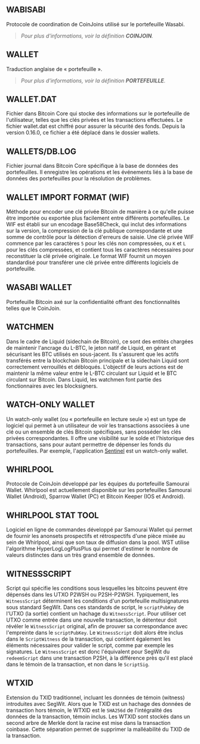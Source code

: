 ## WABISABI

Protocole de coordination de CoinJoins utilisé sur le portefeuille Wasabi.
> *Pour plus d'informations, voir la définition **COINJOIN**.*

## WALLET

Traduction anglaise de « portefeuille ».
> *Pour plus d'informations, voir la définition **PORTEFEUILLE**.*

## WALLET.DAT

Fichier dans Bitcoin Core qui stocke des informations sur le portefeuille de l'utilisateur, telles que les clés privées et les transactions effectuées. Le fichier wallet.dat est chiffré pour assurer la sécurité des fonds. Depuis la version 0.16.0, ce fichier a été déplacé dans le dossier wallets.

## WALLETS/DB.LOG

Fichier journal dans Bitcoin Core spécifique à la base de données des portefeuilles. Il enregistre les opérations et les événements liés à la base de données des portefeuilles pour la résolution de problèmes.

## WALLET IMPORT FORMAT (WIF)

Méthode pour encoder une clé privée Bitcoin de manière à ce qu'elle puisse être importée ou exportée plus facilement entre différents portefeuilles. Le WIF est établi sur un encodage Base58Check, qui inclut des informations sur la version, la compression de la clé publique correspondante et une somme de contrôle pour la détection d'erreurs de saisie. Une clé privée WIF commence par les caractères `5` pour les clés non compressées, ou `K` et `L` pour les clés compressées, et contient tous les caractères nécessaires pour reconstituer la clé privée originale. Le format WIF fournit un moyen standardisé pour transférer une clé privée entre différents logiciels de portefeuille.

## WASABI WALLET

Portefeuille Bitcoin axé sur la confidentialité offrant des fonctionnalités telles que le CoinJoin.

## WATCHMEN

Dans le cadre de Liquid (sidechain de Bitcoin), ce sont des entités chargées de maintenir l'ancrage du L-BTC, le jeton natif de Liquid, en gérant et sécurisant les BTC utilisés en sous-jacent. Ils s'assurent que les actifs transférés entre la blockchain Bitcoin principale et la sidechain Liquid sont correctement verrouillés et débloqués. L'objectif de leurs actions est de maintenir la même valeur entre le L-BTC circulant sur Liquid et le BTC circulant sur Bitcoin. Dans Liquid, les watchmen font partie des fonctionnaires avec les blocksigners.

## WATCH-ONLY WALLET

Un watch-only wallet (ou « portefeuille en lecture seule ») est un type de logiciel qui permet à un utilisateur de voir les transactions associées à une clé ou un ensemble de clés Bitcoin spécifiques, sans posséder les clés privées correspondantes. Il offre une visibilité sur le solde et l'historique des transactions, sans pour autant permettre de dépenser les fonds du portefeuilles. Par exemple, l'application [Sentinel](https://samouraiwallet.com/sentinel) est un watch-only wallet.

## WHIRLPOOL

Protocole de CoinJoin développé par les équipes du portefeuille Samourai Wallet. Whirlpool est actuellement disponible sur les portefeuilles Samourai Wallet (Android), Sparrow Wallet (PC) et Bitcoin Keeper (IOS et Android).

## WHIRLPOOL STAT TOOL

Logiciel en ligne de commandes développé par Samourai Wallet qui permet de fournir les anonsets prospectifs et rétrospectifs d'une pièce mixée au sein de Whirlpool, ainsi que son taux de diffusion dans la pool. WST utilise l'algorithme HyperLogLogPlusPlus qui permet d'estimer le nombre de valeurs distinctes dans un très grand ensemble de données.

## WITNESSSCRIPT

Script qui spécifie les conditions sous lesquelles les bitcoins peuvent être dépensés dans les UTXO P2WSH ou P2SH-P2WSH. Typiquement, les `WitnessScript` déterminent les conditions d'un portefeuille multisignatures sous standard SegWit. Dans ces standards de script, le `scriptPubKey` de l'UTXO (la sortie) contient un hachage du `WitnessScript`. Pour utiliser cet UTXO comme entrée dans une nouvelle transaction, le détenteur doit révéler le `WitnessScript` original, afin de prouver sa correspondance avec l'empreinte dans le `scriptPubKey`. Le `WitnessScript` doit alors être inclus dans le `ScriptWitness` de la transaction, qui contient également les éléments nécessaires pour valider le script, comme par exemple les signatures.  Le `WitnessScript` est donc l'équivalent pour SegWit du `redeemScript` dans une transaction P2SH, à la différence près qu'il est placé dans le témoin de la transaction, et non dans le `ScriptSig`.

## WTXID

Extension du TXID traditionnel, incluant les données de témoin (witness) introduites avec SegWit. Alors que le TXID est un hachage des données de transaction hors témoin, le WTXID est le `SHA256d` de l'intégralité des données de la transaction, témoin inclus. Les WTXID sont stockés dans un second arbre de Merkle dont la racine est mise dans la transaction coinbase. Cette séparation permet de supprimer la malléabilité du TXID de la transaction.
